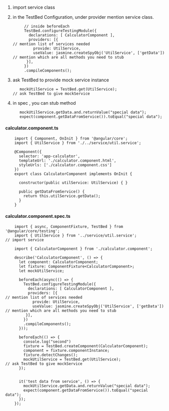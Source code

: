 1. import service class

2. in the TestBed Configuration, under provider mention service class.

            // inside beforeEach 
            TestBed.configureTestingModule({
              declarations: [ CalculatorComponent ],
              providers: [{                                                         // mention list of services needed
                provide: UtilService,
                useValue: jasmine.createSpyObj('UtilService', ['getData'])          // mention which are all methods you need to stub
             }],
            })
            .compileComponents();

3. ask TestBed to provide mock service instance

          mockUtilService = TestBed.get(UtilService);                           // ask TestBed to give mockService
          
4. in spec , you can stub method

          mockUtilService.getData.and.returnValue("special data");
          expect(component.getDataFromService()).toEqual("special data");

#### calculator.component.ts

        import { Component, OnInit } from '@angular/core';
        import { UtilService } from './../service/util.service';

        @Component({
          selector: 'app-calculator',
          templateUrl: './calculator.component.html',
          styleUrls: ['./calculator.component.css']
        })
        export class CalculatorComponent implements OnInit {

          constructor(public utilService: UtilService) { }

          public getDataFromService() {
            return this.utilService.getData();
          }
        }

#### calculator.component.spec.ts

        import { async, ComponentFixture, TestBed } from '@angular/core/testing';
        import { UtilService } from '../service/util.service';                      // import service 

        import { CalculatorComponent } from './calculator.component';

        describe('CalculatorComponent', () => {
          let component: CalculatorComponent;
          let fixture: ComponentFixture<CalculatorComponent>;
          let mockUtilService;

          beforeEach(async(() => {  
            TestBed.configureTestingModule({
              declarations: [ CalculatorComponent ],
              providers: [{                                                         // mention list of services needed
                provide: UtilService,
                useValue: jasmine.createSpyObj('UtilService', ['getData'])          // mention which are all methods you need to stub
             }],
            })
            .compileComponents();
          }));

          beforeEach(() => {
            console.log("second")
            fixture = TestBed.createComponent(CalculatorComponent);
            component = fixture.componentInstance;
            fixture.detectChanges();
            mockUtilService = TestBed.get(UtilService);                           // ask TestBed to give mockService
          });


          it('test data from service', () => {
            mockUtilService.getData.and.returnValue("special data");
            expect(component.getDataFromService()).toEqual("special data");
          });
        });
